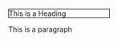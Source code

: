 <!DOCTYPE html>
<html>
<head>
<style> 
p.test1 {
  white-space: nowrap; 
  width: 200px; 
  border: 1px solid #000000;
  overflow: hidden;
  text-overflow: clip;
}

p.test2 {
  white-space: nowrap; 
  width: 200px; 
  border: 1px solid #000000;
  overflow: hidden;
  text-overflow: ellipsis;
}
</style>
</head>
<body>


<p class="test1">This is a Heading</p>
<p class="test2">This is a paragraph</p>

</body>
</html>

